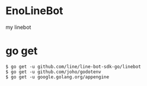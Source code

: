 # EnoLineBot
my linebot

# go get
```
$ go get -u github.com/line/line-bot-sdk-go/linebot
$ go get -u github.com/joho/godotenv
$ go get -u google.golang.org/appengine
```
